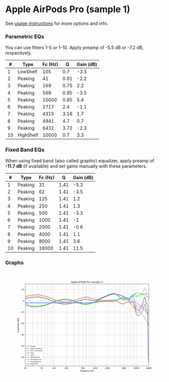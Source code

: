 # Apple AirPods Pro (sample 1)
See [usage instructions](https://github.com/jaakkopasanen/AutoEq#usage) for more options and info.

### Parametric EQs
You can use filters 1-5 or 1-10. Apply preamp of -5.5 dB or -7.2 dB, respectively.

|   # | Type      |   Fc (Hz) |    Q |   Gain (dB) |
|-----|-----------|-----------|------|-------------|
|   1 | LowShelf  |       105 | 0.7  |        -3.3 |
|   2 | Peaking   |        41 | 0.91 |        -2.2 |
|   3 | Peaking   |       169 | 0.75 |         2.2 |
|   4 | Peaking   |       569 | 0.95 |        -3.5 |
|   5 | Peaking   |     10000 | 0.85 |         5.4 |
|   6 | Peaking   |      2717 | 2.4  |        -1.1 |
|   7 | Peaking   |      4315 | 3.16 |         1.7 |
|   8 | Peaking   |      4941 | 4.7  |         0.7 |
|   9 | Peaking   |      6432 | 3.72 |        -2.3 |
|  10 | HighShelf |     10000 | 0.7  |         3.3 |

### Fixed Band EQs
When using fixed band (also called graphic) equalizer, apply preamp of **-11.7 dB** (if available) and set gains manually with these parameters.

|   # | Type    |   Fc (Hz) |    Q |   Gain (dB) |
|-----|---------|-----------|------|-------------|
|   1 | Peaking |        31 | 1.41 |        -5.3 |
|   2 | Peaking |        62 | 1.41 |        -3.5 |
|   3 | Peaking |       125 | 1.41 |         1.2 |
|   4 | Peaking |       250 | 1.41 |         1.3 |
|   5 | Peaking |       500 | 1.41 |        -3.3 |
|   6 | Peaking |      1000 | 1.41 |        -1   |
|   7 | Peaking |      2000 | 1.41 |        -0.6 |
|   8 | Peaking |      4000 | 1.41 |         1.1 |
|   9 | Peaking |      8000 | 1.41 |         3.6 |
|  10 | Peaking |     16000 | 1.41 |        11.5 |

### Graphs
![](./Apple%20AirPods%20Pro%20(sample%201).png)
